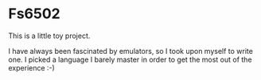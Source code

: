 Fs6502
======

This is a little toy project.

I have always been fascinated by emulators, so I took upon myself to write one.
I picked a language I barely master in order to get the most out of the experience :-)
